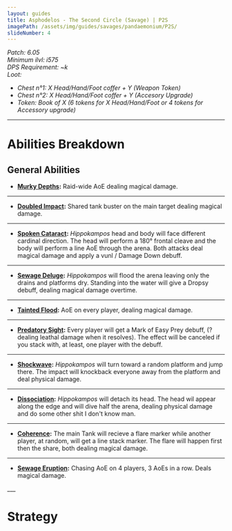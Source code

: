 ```yaml
---
layout: guides
title: Asphodelos - The Second Circle (Savage) | P2S
imagePath: /assets/img/guides/savages/pandaemonium/P2S/
slideNumber: 4
---
```


*Patch: 6.05  
Minimum ilvl: i575  
DPS Requirement: ~k  
Loot:*
+ *Chest n°1: X Head/Hand/Foot coffer + Y (Weapon Token)*
+ *Chest n°2: X Head/Hand/Foot coffer + Y (Accesory Upgrade)*
+ *Token: Book of X (6 tokens for X Head/Hand/Foot or 4 tokens for Accessory upgrade)*

___

<h1><a id="Abilities Breakdown">Abilities Breakdown</a></h1>

<div class="guideSection" markdown="1">
<h2><a id="ABGeneral Abilities">General Abilities</a></h2>

+ **<ins>Murky Depths</ins>:**
Raid-wide AoE dealing <span class="magic">magical damage</span>.

___

+ **<ins>Doubled Impact</ins>:**
Shared tank buster on the main target dealing <span class="magic">magical damage</span>.

___

+ **<ins>Spoken Cataract</ins>:**
*Hippokampos* head and body will face different cardinal direction. The head will perform a 180° frontal cleave and the body will perform a line AoE through the arena. Both attacks deal <span class="magic">magical damage</span> and apply a <span class="debuff">vunl / Damage Down</span> debuff.

___

+ **<ins>Sewage Deluge</ins>:**
*Hippokampos* will flood the arena leaving only the drains and platforms dry. Standing into the water will give a <span class="speDebuff">Dropsy</span> debuff, dealing <span class="magic">magical damage</span> overtime.

___

+ **<ins>Tainted Flood</ins>:**
AoE on every player, dealing <span class="magic">magical damage</span>.

___

+ **<ins>Predatory Sight</ins>:**
Every player will get a <span class="speDebuff">Mark of Easy Prey</span> debuff, (?dealing leathal damage when it resolves). The effect will be canceled if you stack with, at least, one player with the debuff.

___

+ **<ins>Shockwave</ins>:**
*Hippokampos* will turn toward a random platform and jump there. The impact will knockback everyone away from the platform and deal <span class="phys">physical damage</span>.

___

+ **<ins>Dissociation</ins>:**
*Hippokampos* will detach its head. The head wil appear along the edge and will dive half the arena, dealing <span class="phys">physical damage</span> and do some other shit I don't know man.

___

+ **<ins>Coherence</ins>:**
The main Tank will recieve a flare marker while another player, at random, will get a line stack marker. The flare will happen first then the share, both dealing <span class="magic">magical damage</span>.

___

+ **<ins>Sewage Eruption</ins>:**
Chasing AoE on 4 players, 3 AoEs in a row. Deals <span class="magic">magical damage</span>.

</div>
___
<h1><a id="Strategy">Strategy</a></h1>

<div class="guideSection" markdown="1">
<a id="SPhase 1"></a>

</div>